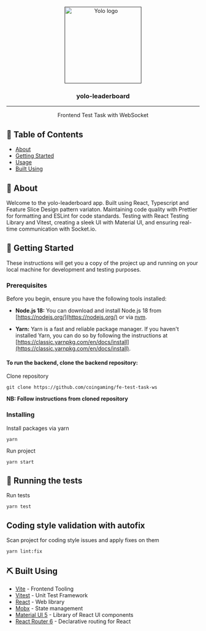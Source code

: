 <p align="center">
  <a href="" rel="noopener">
 <img width=200px height=200px src="https://yolo.com/wp-content/themes/CoinGaming/img/coingaming.svg" alt="Yolo logo"></a>
</p>

<h3 align="center">yolo-leaderboard</h3>

---

<p align="center"> Frontend Test Task with WebSocket
    <br> 
</p>

## 📝 Table of Contents

- [About](#about)
- [Getting Started](#getting_started)
- [Usage](#usage)
- [Built Using](#built_using)

## 🧐 About <a name = "about"></a>

Welcome to the yolo-leaderboard app. Built using React, Typescript and Feature Slice Design pattern variaton. Maintaining code quality with Prettier for formatting and ESLint for code standards. Testing with React Testing Library and Vitest, creating a sleek UI with Material UI, and ensuring real-time communication with Socket.io.
## 🏁 Getting Started <a name = "getting_started"></a>

These instructions will get you a copy of the project up and running on your local machine for development and testing purposes. 

### Prerequisites

Before you begin, ensure you have the following tools installed:

- **Node.js 18:** You can download and install Node.js 18 from [https://nodejs.org/](https://nodejs.org/) or via [nvm](https://github.com/nvm-sh/nvm).

- **Yarn:** Yarn is a fast and reliable package manager. If you haven't installed Yarn, you can do so by following the instructions at [https://classic.yarnpkg.com/en/docs/install](https://classic.yarnpkg.com/en/docs/install).

#### To run the backend, clone the backend repository:
Clone repository
```
git clone https://github.com/coingaming/fe-test-task-ws
```
**NB: Follow instructions from cloned repository**  

### Installing


Install packages via yarn

```
yarn
```

Run project
```
yarn start
```

## 🔧 Running the tests <a name = "tests"></a>

Run tests 
```
yarn test
```

## Coding style validation with autofix

Scan project for coding style issues and apply fixes on them

```
yarn lint:fix
```

## ⛏️ Built Using <a name = "built_using"></a>

- [Vite](https://vitejs.dev) - Frontend Tooling
- [Vitest](https://vitest.dev/) - Unit Test Framework
- [React](https://react.dev) - Web library
- [Mobx](https://mobx.js.org/react-integration.html) - State management
- [Material UI 5](https://mui.com/material-ui/getting-started/) - Library of React UI components
- [React Router 6](https://reactrouter.com/en/6.16.0) - Declarative routing for React

